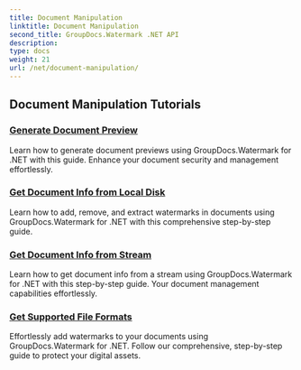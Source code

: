 ```yaml
---
title: Document Manipulation
linktitle: Document Manipulation
second_title: GroupDocs.Watermark .NET API
description: 
type: docs
weight: 21
url: /net/document-manipulation/
---
```


## Document Manipulation Tutorials
### [Generate Document Preview](./generate-document-preview/)
Learn how to generate document previews using GroupDocs.Watermark for .NET with this guide. Enhance your document security and management effortlessly.
### [Get Document Info from Local Disk](./get-document-info-local-disk/)
Learn how to add, remove, and extract watermarks in documents using GroupDocs.Watermark for .NET with this comprehensive step-by-step guide.
### [Get Document Info from Stream](./get-document-info-stream/)
Learn how to get document info from a stream using GroupDocs.Watermark for .NET with this step-by-step guide. Your document management capabilities effortlessly.
### [Get Supported File Formats](./get-supported-file-formats/)
Effortlessly add watermarks to your documents using GroupDocs.Watermark for .NET. Follow our comprehensive, step-by-step guide to protect your digital assets.